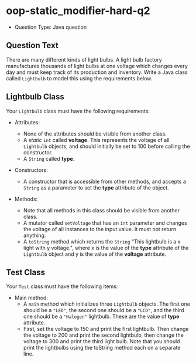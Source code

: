 # oop-static_modifier-hard-q2

- Question Type: Java question

## Question Text

There are many different kinds of light bulbs. A light bulb factory manufactures thousands of light bulbs at one voltage
which changes every day and must keep track of its production and inventory. Write a Java class called `Lightbulb` to
model this using the requirements below.

## Lightbulb Class

Your `Lightbulb` class must have the following requirements:

- Attributes:
    - None of the attributes should be visible from another class.
    - A _static_ `int` called **voltage**. This represents the voltage of all `Lightbulb` objects,
      and should initially be set to 100 before calling the constructor.
    - A `String` called **type**.

- Constructors:
    - A constructor that is accessible from other methods, and accepts a `String` as a parameter to set the **type**
      attribute of the object.

- Methods:
    - Note that all methods in this class should be visible from another class.
    - A mutator called `setVoltage` that has an `int` parameter and changes the voltage of all instances to the input
      value. It must not return anything.
    - A `toString` method which returns the `String` "This lightbulb is a x light with y voltage.", where x is the value
      of the **type** attribute of the `Lightbulb` object and y is the value of the **voltage** attribute.

## Test Class

Your `Test` class must have the following items:

- Main method:
    - A `main` method which initializes three `Lightbulb` objects. The first one should be a `"LED"`, the second one
      should be a `"LCD"`, and the third one should be a `"Halogen"` lightbulb. These are the value of **type**
      attribute.
    - First, set the voltage to 150 and print the first lightbulb. Then change the voltage to 200 and print the second 
      lightbulb, then change the voltage to 300 and print the third light bulb. Note that you should print the 
      lightbulbs using the toString method each on a separate line.